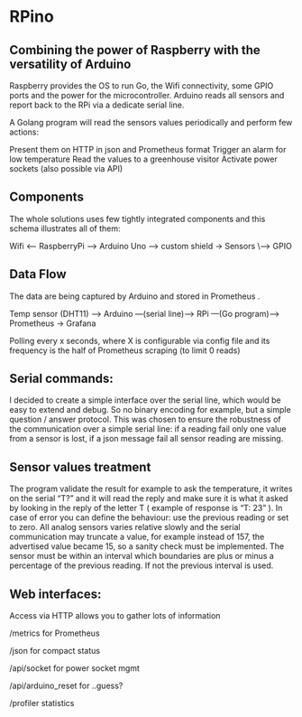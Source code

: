 # RPino

## Combining the power of Raspberry with the versatility of Arduino

Raspberry provides the OS to run Go, the Wifi connectivity, some GPIO ports and the power for the microcontroller. Arduino reads all sensors and report back to the RPi via a dedicate serial line.

A Golang program will read the sensors values periodically and perform few actions:

Present them on HTTP in json and Prometheus format
Trigger an alarm for low temperature
Read the values to a greenhouse visitor 
Activate power sockets (also possible via API) 


## Components

The whole solutions uses few tightly integrated components and this schema illustrates all of them:

Wifi  <— RaspberryPi -->  Arduino Uno —>  custom shield -> Sensors
                            \—>  GPIO

## Data Flow

The data are being captured by Arduino and stored in Prometheus .

 Temp sensor (DHT11) —>  Arduino —(serial line)—> RPi —(Go program)—>  Prometheus -> Grafana

Polling every x seconds, where X is configurable via config file and its frequency is the half of Prometheus scraping (to limit 0 reads)


## Serial commands:

I decided to create a simple interface over the serial line, which would be easy to extend and debug. So no binary encoding for example, but a simple question / answer protocol. This was chosen to ensure the robustness of the communication over a simple serial line: if a reading fail only one value from a sensor is lost, if a json message fail all sensor reading are missing.

 

## Sensor values treatment

The program validate the result for example to ask the temperature, it writes on the serial “T?” and it will read the reply and make sure it is what it asked by looking in the reply of the letter T ( example of response is “T: 23” ).
In case of error you can define the behaviour: use the previous reading or set to zero. 
All analog sensors varies relative slowly and the serial communication may truncate a value, for example instead of 157, the advertised value became 15, so a sanity check must be implemented.
The sensor must be within an interval which boundaries are plus or minus a percentage of the previous reading. If not the previous interval is used.


## Web interfaces:

Access via HTTP allows you to gather lots of information

/metrics for Prometheus

/json for compact status

/api/socket for power socket mgmt

/api/arduino_reset for ..guess?

/profiler statistics

